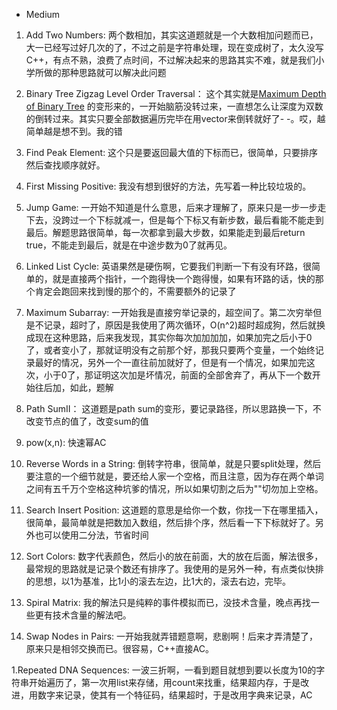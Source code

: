 - Medium

1. Add Two Numbers:
两个数相加，其实这道题就是一个大数相加问题而已，大一已经写过好几次的了，不过之前是字符串处理，现在变成树了，太久没写C++，有点不熟，浪费了点时间，不过解决起来的思路其实不难，就是我们小学所做的那种思路就可以解决此问题

1. Binary Tree Zigzag Level Order Traversal：
这个其实就是[Maximum Depth of Binary Tree](https://github.com/JKair/LeetCodeSolution/blob/master/1.Easy/Maximum%20Depth%20of%20Binary%20Tree.cpp) 的变形来的，一开始脑筋没转过来，一直想怎么让深度为双数的倒转过来。其实只要全部数据遍历完毕在用vector来倒转就好了- -。哎，越简单越是想不到。我的错

1. Find Peak Element:
这个只是要返回最大值的下标而已，很简单，只要排序然后查找顺序就好。

1. First Missing Positive:
我没有想到很好的方法，先写着一种比较垃圾的。

1. Jump Game:
一开始不知道是什么意思，后来才理解了，原来只是一步一步走下去，没跨过一个下标就减一，但是每个下标又有新步数，最后看能不能走到最后。解题思路很简单，每一次都拿到最大步数，如果能走到最后return true，不能走到最后，就是在中途步数为0了就再见。

1. Linked List Cycle:
英语果然是硬伤啊，它要我们判断一下有没有环路，很简单的，就是直接两个指针，一个跑得快一个跑得慢，如果有环路的话，快的那个肯定会跑回来找到慢的那个的，不需要额外的记录了

1. Maximum Subarray:
一开始我是直接穷举记录的，超空间了。第二次穷举但是不记录，超时了，原因是我使用了两次循环，O(n^2)超时超成狗，然后就换成现在这种思路，后来我发现，其实你每次加加加加，如果加完之后小于0了，或者变小了，那就证明没有之前那个好，那我只要两个变量，一个始终记录最好的情况，另外一个一直往前加就好了，但是有一个情况，如果加完这次，小于0了，那证明这次加是坏情况，前面的全部舍弃了，再从下一个数开始往后加，如此，题解

1. Path SumII：
这道题是path sum的变形，要记录路径，所以思路换一下，不改变节点的值了，改变sum的值

1. pow(x,n):
快速幂AC

1. Reverse Words in a String:
倒转字符串，很简单，就是只要split处理，然后要注意的一个细节就是，要还给人家一个空格，而且注意，因为存在两个单词之间有五千万个空格这种坑爹的情况，所以如果切割之后为""切勿加上空格。

1. Search Insert Position:
这道题的意思是给你一个数，你找一下在哪里插入，很简单，最简单就是把数加入数组，然后排个序，然后看一下下标就好了。另外也可以使用二分法，节省时间

1. Sort Colors:
数字代表颜色，然后小的放在前面，大的放在后面，解法很多，最常规的思路就是记录个数还有排序了。我使用的是另外一种，有点类似快排的思想，以1为基准，比1小的滚去左边，比1大的，滚去右边，完毕。

1. Spiral Matrix:
我的解法只是纯粹的事件模拟而已，没技术含量，晚点再找一些更有技术含量的解法吧。

1. Swap Nodes in Pairs:
一开始我就弄错题意啊，悲剧啊！后来才弄清楚了，原来只是相邻交换而已。很容易，C++直接AC。

1.Repeated DNA Sequences:
一波三折啊，一看到题目就想到要以长度为10的字符串开始遍历了，第一次用list来存储，用count来找重，结果超内存，于是改进，用数字来记录，使其有一个特征码，结果超时，于是改用字典来记录，AC
